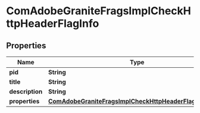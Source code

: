 

# ComAdobeGraniteFragsImplCheckHttpHeaderFlagInfo

## Properties

Name | Type | Description | Notes
------------ | ------------- | ------------- | -------------
**pid** | **String** |  |  [optional]
**title** | **String** |  |  [optional]
**description** | **String** |  |  [optional]
**properties** | [**ComAdobeGraniteFragsImplCheckHttpHeaderFlagProperties**](ComAdobeGraniteFragsImplCheckHttpHeaderFlagProperties.md) |  |  [optional]



